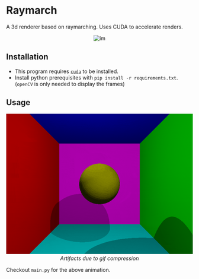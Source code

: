 # Raymarch

A 3d renderer based on raymarching. Uses CUDA to accelerate renders.

<p align="center">
    <img src="https://user-images.githubusercontent.com/39578914/191189139-42f00c49-0c71-4a90-9c0b-ad2feebc2809.png" alt="im" />
</p>

## Installation

- This program requires [`cuda`](https://developer.nvidia.com/cuda-toolkit) to be installed.
- Install python prerequisites with `pip install -r requirements.txt`. (`openCV` is only needed to display the frames)

## Usage

<p align="center">
    <img src="assets/vid.gif" alt="vid" />
    <br/>
    <i>Artifacts due to gif compression</i>
</p>

Checkout `main.py` for the above animation.


